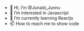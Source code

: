 - 👋 Hi, I’m @Junaid_Junnu
- 👀 I’m interested in Javascript
- 🌱 I’m currently learning Reactjs
- 📫 How to reach me to show code

<!---
Junaid_Junnu/Junaid_Junnu is a ✨ special ✨ repository because its `README.md` (this file) appears on your GitHub profile.
You can click the Preview link to take a look at your changes.
--->
